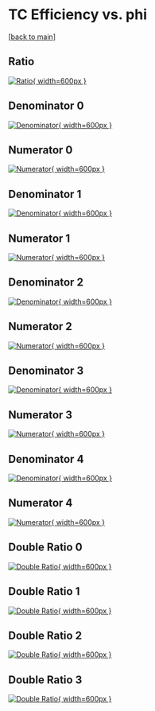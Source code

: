 # TC Efficiency vs. phi

[[back to main](./)]



## Ratio

[![Ratio](../mtv/var/TC_base_13_0_eff_phi.png){ width=600px }](../mtv/var/TC_base_13_0_eff_phi.pdf)

## Denominator 0

[![Denominator](../mtv/den/TC_base_13_0_eff_phi_den0.png){ width=600px }](../mtv/den/TC_base_13_0_eff_phi_den0.pdf)

## Numerator 0

[![Numerator](../mtv/num/TC_base_13_0_eff_phi_num0.png){ width=600px }](../mtv/num/TC_base_13_0_eff_phi_num0.pdf)

## Denominator 1

[![Denominator](../mtv/den/TC_base_13_0_eff_phi_den1.png){ width=600px }](../mtv/den/TC_base_13_0_eff_phi_den1.pdf)

## Numerator 1

[![Numerator](../mtv/num/TC_base_13_0_eff_phi_num1.png){ width=600px }](../mtv/num/TC_base_13_0_eff_phi_num1.pdf)

## Denominator 2

[![Denominator](../mtv/den/TC_base_13_0_eff_phi_den2.png){ width=600px }](../mtv/den/TC_base_13_0_eff_phi_den2.pdf)

## Numerator 2

[![Numerator](../mtv/num/TC_base_13_0_eff_phi_num2.png){ width=600px }](../mtv/num/TC_base_13_0_eff_phi_num2.pdf)

## Denominator 3

[![Denominator](../mtv/den/TC_base_13_0_eff_phi_den3.png){ width=600px }](../mtv/den/TC_base_13_0_eff_phi_den3.pdf)

## Numerator 3

[![Numerator](../mtv/num/TC_base_13_0_eff_phi_num3.png){ width=600px }](../mtv/num/TC_base_13_0_eff_phi_num3.pdf)

## Denominator 4

[![Denominator](../mtv/den/TC_base_13_0_eff_phi_den4.png){ width=600px }](../mtv/den/TC_base_13_0_eff_phi_den4.pdf)

## Numerator 4

[![Numerator](../mtv/num/TC_base_13_0_eff_phi_num4.png){ width=600px }](../mtv/num/TC_base_13_0_eff_phi_num4.pdf)

## Double Ratio 0

[![Double Ratio](../mtv/ratio/TC_base_13_0_eff_phi_ratio0.png){ width=600px }](../mtv/ratio/TC_base_13_0_eff_phi_ratio0.pdf)

## Double Ratio 1

[![Double Ratio](../mtv/ratio/TC_base_13_0_eff_phi_ratio1.png){ width=600px }](../mtv/ratio/TC_base_13_0_eff_phi_ratio1.pdf)

## Double Ratio 2

[![Double Ratio](../mtv/ratio/TC_base_13_0_eff_phi_ratio2.png){ width=600px }](../mtv/ratio/TC_base_13_0_eff_phi_ratio2.pdf)

## Double Ratio 3

[![Double Ratio](../mtv/ratio/TC_base_13_0_eff_phi_ratio3.png){ width=600px }](../mtv/ratio/TC_base_13_0_eff_phi_ratio3.pdf)

